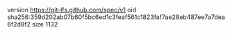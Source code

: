version https://git-lfs.github.com/spec/v1
oid sha256:359d202ab07b60f5bc6ed1c3feaf561c1823faf7ae28eb487ee7a7dea6f2d8f2
size 1132
